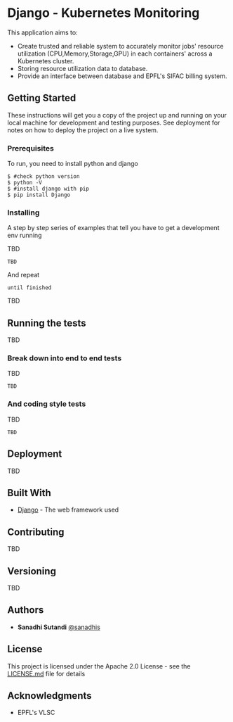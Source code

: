 # Django - Kubernetes Monitoring

This application aims to:
* Create trusted and reliable system to accurately monitor jobs' resource utilization (CPU,Memory,Storage,GPU) in each containers' across a Kubernetes cluster.
* Storing resource utilization data to database.
* Provide an interface between database and EPFL's SIFAC billing system. 

## Getting Started

These instructions will get you a copy of the project up and running on your local machine for development and testing purposes. See deployment for notes on how to deploy the project on a live system.

### Prerequisites

To run, you need to install python and django

```
$ #check python version
$ python -V
$ #install django with pip
$ pip install Django
```

### Installing

A step by step series of examples that tell you have to get a development env running

TBD

```
TBD
```

And repeat

```
until finished
```

TBD

## Running the tests

TBD

### Break down into end to end tests

TBD

```
TBD
```

### And coding style tests

TBD

```
TBD
```

## Deployment

TBD

## Built With

* [Django](https://docs.djangoproject.com/en/1.11/releases/1.11.5) - The web framework used

## Contributing

TBD

## Versioning

TBD

## Authors

* **Sanadhi Sutandi** [@sanadhis](https://github.com/sanadhis)

## License

This project is licensed under the Apache 2.0 License - see the [LICENSE.md](LICENSE.md) file for details

## Acknowledgments

* EPFL's VLSC

